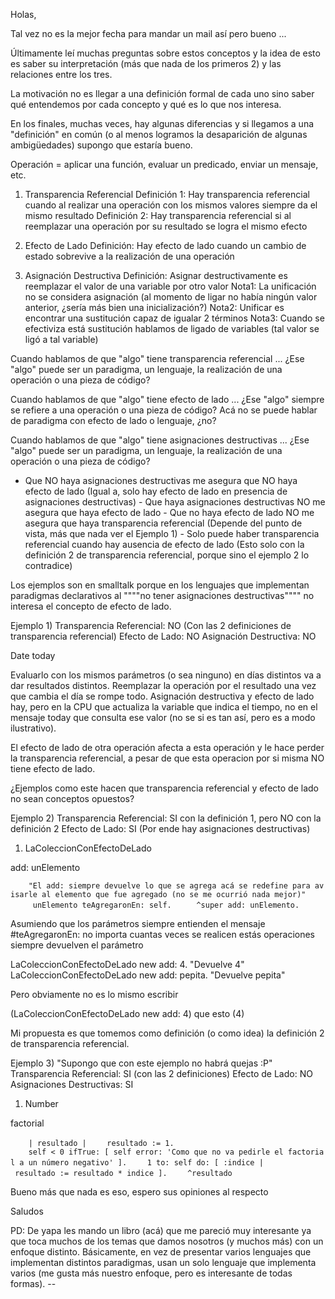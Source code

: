 Holas,

Tal vez no es la mejor fecha para mandar un mail así pero bueno ...

Últimamente leí muchas preguntas sobre estos conceptos y la idea de esto es saber su interpretación (más que nada de los primeros 2) y las relaciones entre los tres.

La motivación no es llegar a una definición formal de cada uno sino saber qué entendemos por cada concepto y qué es lo que nos interesa.

En los finales, muchas veces, hay algunas diferencias y si llegamos a una "definición" en común (o al menos logramos la desaparición de algunas ambigüedades) supongo que estaría bueno.

Operación = aplicar una función, evaluar un predicado, enviar un mensaje, etc.

1) Transparencia Referencial Definición 1: Hay transparencia referencial cuando al realizar una operación con los mismos valores siempre da el mismo resultado Definición 2: Hay transparencia referencial si al reemplazar una operación por su resultado se logra el mismo efecto

2) Efecto de Lado Definición: Hay efecto de lado cuando un cambio de estado sobrevive a la realización de una operación

3) Asignación Destructiva Definición: Asignar destructivamente es reemplazar el valor de una variable por otro valor Nota1: La unificación no se considera asignación (al momento de ligar no había ningún valor anterior, ¿sería más bien una inicialización?) Nota2: Unificar es encontrar una sustitución capaz de igualar 2 términos Nota3: Cuando se efectiviza está sustitución hablamos de ligado de variables (tal valor se ligó a tal variable)

Cuando hablamos de que "algo" tiene transparencia referencial ... ¿Ese "algo" puede ser un paradigma, un lenguaje, la realización de una operación o una pieza de código?

Cuando hablamos de que "algo" tiene efecto de lado ... ¿Ese "algo" siempre se refiere a una operación o una pieza de código? Acá no se puede hablar de paradigma con efecto de lado o lenguaje, ¿no?

Cuando hablamos de que "algo" tiene asignaciones destructivas ... ¿Ese "algo" puede ser un paradigma, un lenguaje, la realización de una operación o una pieza de código?

- Que NO haya asignaciones destructivas me asegura que NO haya efecto de lado (Igual a, solo hay efecto de lado en presencia de asignaciones destructivas) - Que haya asignaciones destructivas NO me asegura que haya efecto de lado - Que no haya efecto de lado NO me asegura que haya transparencia referencial (Depende del punto de vista, más que nada ver el Ejemplo 1) - Solo puede haber transparencia referencial cuando hay ausencia de efecto de lado (Esto solo con la definición 2 de transparencia referencial, porque sino el ejemplo 2 lo contradice)

Los ejemplos son en smalltalk porque en los lenguajes que implementan paradigmas declarativos al """"no tener asignaciones destructivas"""" no interesa el concepto de efecto de lado.

Ejemplo 1) Transparencia Referencial: NO (Con las 2 definiciones de transparencia referencial) Efecto de Lado: NO Asignación Destructiva: NO

Date today

Evaluarlo con los mismos parámetros (o sea ninguno) en días distintos va a dar resultados distintos. Reemplazar la operación por el resultado una vez que cambia el día se rompe todo. Asignación destructiva y efecto de lado hay, pero en la CPU que actualiza la variable que indica el tiempo, no en el mensaje today que consulta ese valor (no se si es tan así, pero es a modo ilustrativo).

El efecto de lado de otra operación afecta a esta operación y le hace perder la transparencia referencial, a pesar de que esta operacion por si misma NO tiene efecto de lado.

¿Ejemplos como este hacen que transparencia referencial y efecto de lado no sean conceptos opuestos?

Ejemplo 2) Transparencia Referencial: SI con la definición 1, pero NO con la definición 2 Efecto de Lado: SI (Por ende hay asignaciones destructivas)

1.  LaColeccionConEfectoDeLado

add: unElemento

`    "El add: siempre devuelve lo que se agrega acá se redefine para avisarle al elemento que fue agregado (no se me ocurrió nada mejor)"`
`     unElemento teAgregaronEn: self.`
`     ^super add: unElemento.`

Asumiendo que los parámetros siempre entienden el mensaje \#teAgregaronEn: no importa cuantas veces se realicen estás operaciones siempre devuelven el parámetro

LaColeccionConEfectoDeLado new add: 4. "Devuelve 4" LaColeccionConEfectoDeLado new add: pepita. "Devuelve pepita"

Pero obviamente no es lo mismo escribir

(LaColeccionConEfectoDeLado new add: 4) que esto (4)

Mi propuesta es que tomemos como definición (o como idea) la definición 2 de transparencia referencial.

Ejemplo 3) "Supongo que con este ejemplo no habrá quejas :P" Transparencia Referencial: SI (con las 2 definiciones) Efecto de Lado: NO Asignaciones Destructivas: SI

1.  Number

factorial

`    | resultado |`
`    resultado := 1.`
`    self < 0 ifTrue: [ self error: 'Como que no va pedirle el factorial a un número negativo' ].`
`    1 to: self do: [ :indice | resultado := resultado * indice ].`
`    ^resultado`

Bueno más que nada es eso, espero sus opiniones al respecto

Saludos

PD: De yapa les mando un libro (acá) que me pareció muy interesante ya que toca muchos de los temas que damos nosotros (y muchos más) con un enfoque distinto. Básicamente, en vez de presentar varios lenguajes que implementan distintos paradigmas, usan un solo lenguaje que implementa varios (me gusta más nuestro enfoque, pero es interesante de todas formas). --
